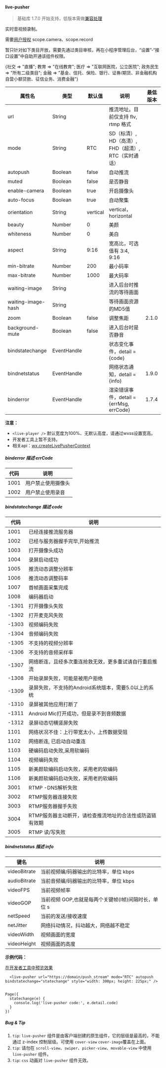 <!-- https://developers.weixin.qq.com/miniprogram/dev/component/live-pusher.html -->

#### live-pusher

> 基础库 1.7.0 开始支持，低版本需做[兼容处理](https://developers.weixin.qq.com/miniprogram/dev/framework/compatibility.html)

实时音视频录制。

需要[用户授权](https://developers.weixin.qq.com/miniprogram/dev/api/authorize-index.html) scope.camera、scope.record

暂只针对如下类目开放，需要先通过类目审核，再在小程序管理后台，“设置”-“接口设置”中自助开通该组件权限。

{社交 => "直播"; 教育 => "在线教育"; 医疗 => "互联网医院，公立医院"; 政务民生 => "所有二级类目"; 金融 =\> "基金、信托、保险、银行、证券/期货、非金融机构自营小额贷款、征信业务、消费金融"}

  属性名               |  类型          |  默认值     |  说明                                 | 最低版本 
-----------------------|----------------|-------------|---------------------------------------|----------
  url                  |  String        |             |  推流地址。目前仅支持 flv, rtmp 格式  |          
  mode                 |  String        |  RTC        |SD（标清）, HD（高清）, FHD（超清）, RTC（实时通话）|          
  autopush             |  Boolean       |  false      |  自动推流                             |          
  muted                |  Boolean       |  false      |  是否静音                             |          
  enable-camera        |  Boolean       |  true       |  开启摄像头                           |          
  auto-focus           |  Boolean       |  true       |  自动聚集                             |          
  orientation          |  String        |  vertical   |  vertical，horizontal                 |          
  beauty               |  Number        |  0          |  美颜                                 |          
  whiteness            |  Number        |  0          |  美白                                 |          
  aspect               |  String        |  9:16       |  宽高比，可选值有 3:4, 9:16           |          
  min-bitrate          |  Number        |  200        |  最小码率                             |          
  max-bitrate          |  Number        |  1000       |  最大码率                             |          
  waiting-image        |  String        |             |  进入后台时推流的等待画面             |          
  waiting-image-hash   |  String        |             |  等待画面资源的MD5值                  |          
  zoom                 |  Boolean       |  false      |  调整焦距                             |  2.1.0   
  background-mute      |  Boolean       |  false      |  进入后台时是否静音                   |          
  bindstatechange      |  EventHandle   |             |  状态变化事件，detail = {code}        |          
  bindnetstatus        |  EventHandle   |             |  网络状态通知，detail = {info}        |  1.9.0   
  binderror            |  EventHandle   |             |渲染错误事件，detail = {errMsg, errCode}|  1.7.4   

**注意：**

*   `<live-player />` 默认宽度为100%、无默认高度，请通过wxss设置宽高。
*   开发者工具上暂不支持。
*   相关api：[wx.createLivePusherContext](https://developers.weixin.qq.com/miniprogram/dev/api/api-live-pusher.html)

##### binderror __描述__ errCode

  代码   |  说明        
---------|--------------
  1001   |用户禁止使用摄像头
  1002   |用户禁止使用录音

##### bindstatechange __描述__ code

  代码    |  说明                              
----------|------------------------------------
  1001    |  已经连接推流服务器                
  1002    |  已经与服务器握手完毕,开始推流     
  1003    |  打开摄像头成功                    
  1004    |  录屏启动成功                      
  1005    |  推流动态调整分辨率                
  1006    |  推流动态调整码率                  
  1007    |  首帧画面采集完成                  
  1008    |  编码器启动                        
  -1301   |  打开摄像头失败                    
  -1302   |  打开麦克风失败                    
  -1303   |  视频编码失败                      
  -1304   |  音频编码失败                      
  -1305   |  不支持的视频分辨率                
  -1306   |  不支持的音频采样率                
  -1307   |网络断连，且经多次重连抢救无效，更多重试请自行重启推流
  -1308   |  开始录屏失败，可能是被用户拒绝    
  -1309   |录屏失败，不支持的Android系统版本，需要5.0以上的系统
  -1310   |  录屏被其他应用打断了              
  -1311   |Android Mic打开成功，但是录不到音频数据
  -1312   |  录屏动态切横竖屏失败              
  1101    |网络状况不佳：上行带宽太小，上传数据受阻
  1102    |  网络断连, 已启动自动重连          
  1103    |  硬编码启动失败,采用软编码         
  1104    |  视频编码失败                      
  1105    |新美颜软编码启动失败，采用老的软编码
  1106    |新美颜软编码启动失败，采用老的软编码
  3001    |  RTMP -DNS解析失败                 
  3002    |  RTMP服务器连接失败                
  3003    |  RTMP服务器握手失败                
  3004    |RTMP服务器主动断开，请检查推流地址的合法性或防盗链有效期
  3005    |  RTMP 读/写失败                    

##### bindnetstatus __描述__ info

  键名           |  说明                              
-----------------|------------------------------------
  videoBitrate   |当前视频编/码器输出的比特率，单位 kbps
  audioBitrate   |当前音频编/码器输出的比特率，单位 kbps
  videoFPS       |  当前视频帧率                      
  videoGOP       |当前视频 GOP,也就是每两个关键帧(I帧)间隔时长，单位 s
  netSpeed       |  当前的发送/接收速度               
  netJitter      |网络抖动情况，抖动越大，网络越不稳定
  videoWidth     |  视频画面的宽度                    
  videoHeight    |  视频画面的高度                    

**示例代码：**

[在开发者工具中预览效果](wechatide://minicode/KvWD9mmA62Yk)

      <live-pusher url="https://domain/push_stream" mode="RTC" autopush bindstatechange="statechange" style="width: 300px; height: 225px;" />
    

    Page({
      statechange(e) {
        console.log('live-pusher code:', e.detail.code)
      }
    })
    

##### Bug & Tip

1.  `tip`: `live-pusher` 组件是由客户端创建的原生组件，它的层级是最高的，不能通过 z-index 控制层级。可使用 `cover-view` `cover-image`覆盖在上面。
2.  `tip`: 请勿在 `scroll-view`、`swiper`、`picker-view`、`movable-view` 中使用 `live-pusher` 组件。
3.  `tip`: `css` 动画对 `live-pusher` 组件无效。
